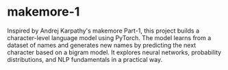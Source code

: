 # makemore-1
Inspired by Andrej Karpathy's makemore Part-1, this project builds a character-level language model using PyTorch. The model learns from a dataset of names and generates new names by predicting the next character based on a bigram model. It explores neural networks, probability distributions, and NLP fundamentals in a practical way.
